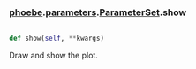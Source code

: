 ### [phoebe](phoebe.md).[parameters](phoebe.parameters.md).[ParameterSet](phoebe.parameters.ParameterSet.md).show

```py

def show(self, **kwargs)

```



Draw and show the plot.

